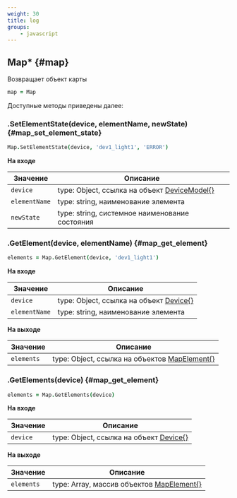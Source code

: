```yaml
---
weight: 30
title: log
groups:
    - javascript
---
```


## Map* {#map}

Возвращает объект карты

```coffeescript
map = Map
```
  
Доступные методы приведены далее:

### .SetElementState(device, elementName, newState) {#map_set_element_state}

```coffeescript
Map.SetElementState(device, 'dev1_light1', 'ERROR')
```

**На входе**

**Значение**            | **Описание**
------------------------|--------------
  `device`              | type: Object, ссылка на объект [DeviceModel{}](#device)
  `elementName`         | type: string, наименование элемента
  `newState`            | type: string, системное наименование состояния

### .GetElement(device, elementName) {#map_get_element}

```coffeescript
elements = Map.GetElement(device, 'dev1_light1')
```

**На входе**

**Значение**    | **Описание**
----------------|--------------
  `device`      | type: Object, ссылка на объект [Device{}](#device)
  `elementName` | type: string, наименование элемента


**На выходе**

**Значение**    | **Описание**
----------------|--------------
 `elements`     | type: Object, ссылка на объектов [MapElement{}](#map_element)

### .GetElements(device) {#map_get_element}

```coffeescript
elements = Map.GetElements(device)
```

**На входе**

**Значение**    | **Описание**
----------------|--------------
  `device`      | type: Object, ссылка на объект [Device{}](#device)

**На выходе**

**Значение**    | **Описание**
----------------|--------------
 `elements`     | type: Array, массив объектов [MapElement{}](#map_element)
